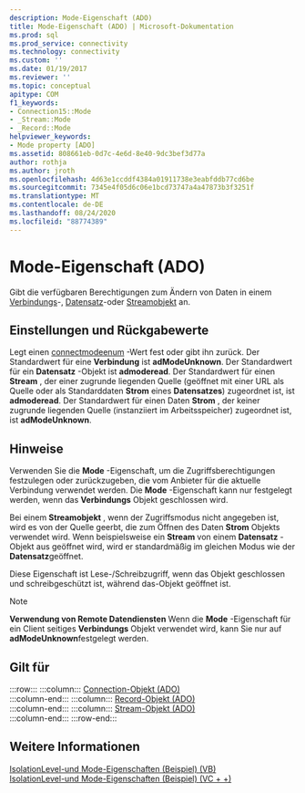 ```yaml
---
description: Mode-Eigenschaft (ADO)
title: Mode-Eigenschaft (ADO) | Microsoft-Dokumentation
ms.prod: sql
ms.prod_service: connectivity
ms.technology: connectivity
ms.custom: ''
ms.date: 01/19/2017
ms.reviewer: ''
ms.topic: conceptual
apitype: COM
f1_keywords:
- Connection15::Mode
- _Stream::Mode
- _Record::Mode
helpviewer_keywords:
- Mode property [ADO]
ms.assetid: 808661eb-0d7c-4e6d-8e40-9dc3bef3d77a
author: rothja
ms.author: jroth
ms.openlocfilehash: 4d63e1ccddf4384a01911738e3eabfddb77cd6be
ms.sourcegitcommit: 7345e4f05d6c06e1bcd73747a4a47873b3f3251f
ms.translationtype: MT
ms.contentlocale: de-DE
ms.lasthandoff: 08/24/2020
ms.locfileid: "88774389"
---
```

# <a name="mode-property-ado"></a>Mode-Eigenschaft (ADO)
Gibt die verfügbaren Berechtigungen zum Ändern von Daten in einem [Verbindungs](./connection-object-ado.md)-, [Datensatz](./record-object-ado.md)-oder [Streamobjekt](./stream-object-ado.md) an.  
  
## <a name="settings-and-return-values"></a>Einstellungen und Rückgabewerte  
 Legt einen [connectmodeenum](./connectmodeenum.md) -Wert fest oder gibt ihn zurück. Der Standardwert für eine **Verbindung** ist **adModeUnknown**. Der Standardwert für ein **Datensatz** -Objekt ist **admoderead**. Der Standardwert für einen **Stream** , der einer zugrunde liegenden Quelle (geöffnet mit einer URL als Quelle oder als Standarddaten **Strom** eines **Datensatzes**) zugeordnet ist, ist **admoderead**. Der Standardwert für einen Daten **Strom** , der keiner zugrunde liegenden Quelle (instanziiert im Arbeitsspeicher) zugeordnet ist, ist **adModeUnknown**.  
  
## <a name="remarks"></a>Hinweise  
 Verwenden Sie die **Mode** -Eigenschaft, um die Zugriffsberechtigungen festzulegen oder zurückzugeben, die vom Anbieter für die aktuelle Verbindung verwendet werden. Die **Mode** -Eigenschaft kann nur festgelegt werden, wenn das **Verbindungs** Objekt geschlossen wird.  
  
 Bei einem **Streamobjekt** , wenn der Zugriffsmodus nicht angegeben ist, wird es von der Quelle geerbt, die zum Öffnen des Daten **Strom** Objekts verwendet wird. Wenn beispielsweise ein **Stream** von einem **Datensatz** -Objekt aus geöffnet wird, wird er standardmäßig im gleichen Modus wie der **Datensatz**geöffnet.  
  
 Diese Eigenschaft ist Lese-/Schreibzugriff, wenn das Objekt geschlossen und schreibgeschützt ist, während das-Objekt geöffnet ist.  
  
> [!NOTE]
>  **Verwendung von Remote Datendiensten** Wenn die **Mode** -Eigenschaft für ein Client seitiges **Verbindungs** Objekt verwendet wird, kann Sie nur auf **adModeUnknown**festgelegt werden.  
  
## <a name="applies-to"></a>Gilt für  

:::row:::
    :::column:::
        [Connection-Objekt (ADO)](./connection-object-ado.md)  
    :::column-end:::
    :::column:::
        [Record-Objekt (ADO)](./record-object-ado.md)  
    :::column-end:::
    :::column:::
        [Stream-Objekt (ADO)](./stream-object-ado.md)  
    :::column-end:::
:::row-end:::

## <a name="see-also"></a>Weitere Informationen  
 [IsolationLevel-und Mode-Eigenschaften (Beispiel) (VB)](./isolationlevel-and-mode-properties-example-vb.md)   
 [IsolationLevel-und Mode-Eigenschaften (Beispiel) (VC + +)](./isolationlevel-and-mode-properties-example-vc.md)